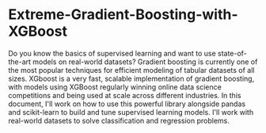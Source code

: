 # Extreme-Gradient-Boosting-with-XGBoost
Do you know the basics of supervised learning and want to use state-of-the-art models on real-world datasets? Gradient boosting is currently one of the most popular techniques for efficient modeling of tabular datasets of all sizes. XGboost is a very fast, scalable implementation of gradient boosting, with models using XGBoost regularly winning online data science competitions and being used at scale across different industries. In this document, I'll work on how to use this powerful library alongside pandas and scikit-learn to build and tune supervised learning models. I'll work with real-world datasets to solve classification and regression problems.
